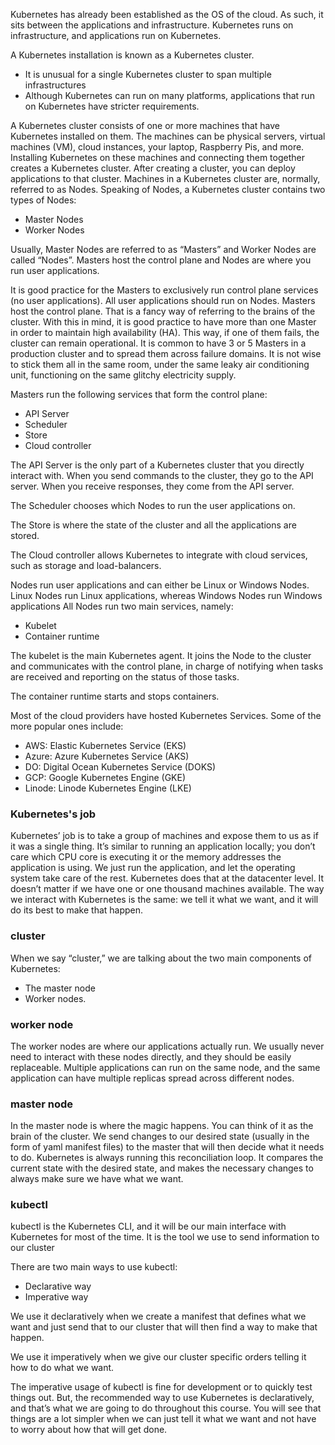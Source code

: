 Kubernetes has already been established as the OS of the cloud. As such, it sits between the applications and infrastructure. 
Kubernetes runs on infrastructure, and applications run on Kubernetes.

A Kubernetes installation is known as a Kubernetes cluster.
- It is unusual for a single Kubernetes cluster to span multiple infrastructures
- Although Kubernetes can run on many platforms, applications that run on Kubernetes have stricter requirements.

A Kubernetes cluster consists of one or more machines that have Kubernetes installed on them. 
The machines can be physical servers, virtual machines (VM), cloud instances, your laptop, Raspberry Pis, and more. 
Installing Kubernetes on these machines and connecting them together creates a Kubernetes cluster. 
After creating a cluster, you can deploy applications to that cluster.
Machines in a Kubernetes cluster are, normally, referred to as Nodes.
Speaking of Nodes, a Kubernetes cluster contains two types of Nodes:
- Master Nodes
- Worker Nodes

Usually, Master Nodes are referred to as “Masters” and Worker Nodes are called “Nodes”.
Masters host the control plane and Nodes are where you run user applications.

It is good practice for the Masters to exclusively run control plane services (no user applications). All user applications should run on Nodes.
Masters host the control plane. That is a fancy way of referring to the brains of the cluster.
With this in mind, it is good practice to have more than one Master in order to maintain high availability (HA). 
This way, if one of them fails, the cluster can remain operational. 
It is common to have 3 or 5 Masters in a production cluster and to spread them across failure domains. 
It is not wise to stick them all in the same room, under the same leaky air conditioning unit, functioning on the same glitchy electricity supply.

Masters run the following services that form the control plane:
- API Server
- Scheduler
- Store
- Cloud controller

The API Server is the only part of a Kubernetes cluster that you directly interact with. 
When you send commands to the cluster, they go to the API server. 
When you receive responses, they come from the API server.

The Scheduler chooses which Nodes to run the user applications on.

The Store is where the state of the cluster and all the applications are stored.

The Cloud controller allows Kubernetes to integrate with cloud services, such as storage and load-balancers. 

Nodes run user applications and can either be Linux or Windows Nodes. Linux Nodes run Linux applications, whereas Windows Nodes run Windows applications
All Nodes run two main services, namely:
- Kubelet
- Container runtime

The kubelet is the main Kubernetes agent. It joins the Node to the cluster and communicates with the control plane, 
in charge of notifying when tasks are received and reporting on the status of those tasks.

The container runtime starts and stops containers.


Most of the cloud providers have hosted Kubernetes Services. Some of the more popular ones include:
- AWS: Elastic Kubernetes Service (EKS)
- Azure: Azure Kubernetes Service (AKS)
- DO: Digital Ocean Kubernetes Service (DOKS)
- GCP: Google Kubernetes Engine (GKE)
- Linode: Linode Kubernetes Engine (LKE)


### Kubernetes's job
Kubernetes’ job is to take a group of machines and expose them to us as if it was a single thing. It’s similar to running an application locally; you don’t care which CPU core is executing it or the memory addresses the application is using. We just run the application, and let the operating system take care of the rest. Kubernetes does that at the datacenter level. It doesn’t matter if we have one or one thousand machines available. The way we interact with Kubernetes is the same: we tell it what we want, and it will do its best to make that happen.

### cluster
When we say “cluster,” we are talking about the two main components of Kubernetes:
- The master node
- Worker nodes.

### worker node
The worker nodes are where our applications actually run. We usually never need to interact with these nodes directly, and they should be easily replaceable. Multiple applications can run on the same node, and the same application can have multiple replicas spread across different nodes.

### master node
In the master node is where the magic happens. You can think of it as the brain of the cluster. We send changes to our desired state (usually in the form of yaml manifest files) to the master that will then decide what it needs to do. Kubernetes is always running this reconciliation loop. It compares the current state with the desired state, and makes the necessary changes to always make sure we have what we want.

### kubectl 
kubectl is the Kubernetes CLI, and it will be our main interface with Kubernetes for most of the time. It is the tool we use to send information to our cluster

There are two main ways to use kubectl:
- Declarative way
- Imperative way

We use it declaratively when we create a manifest that defines what we want and just send that to our cluster that will then find a way to make that happen.

We use it imperatively when we give our cluster specific orders telling it how to do what we want.

The imperative usage of kubectl is fine for development or to quickly test things out. But, the recommended way to use Kubernetes is declaratively, and that’s what we are going to do throughout this course. You will see that things are a lot simpler when we can just tell it what we want and not have to worry about how that will get done.




